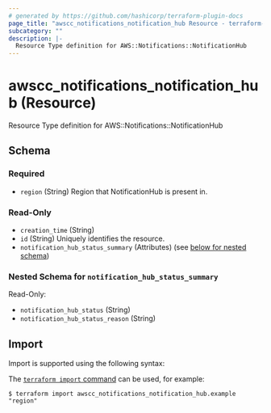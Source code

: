 ```yaml
---
# generated by https://github.com/hashicorp/terraform-plugin-docs
page_title: "awscc_notifications_notification_hub Resource - terraform-provider-awscc"
subcategory: ""
description: |-
  Resource Type definition for AWS::Notifications::NotificationHub
---
```


# awscc_notifications_notification_hub (Resource)

Resource Type definition for AWS::Notifications::NotificationHub



<!-- schema generated by tfplugindocs -->
## Schema

### Required

- `region` (String) Region that NotificationHub is present in.

### Read-Only

- `creation_time` (String)
- `id` (String) Uniquely identifies the resource.
- `notification_hub_status_summary` (Attributes) (see [below for nested schema](#nestedatt--notification_hub_status_summary))

<a id="nestedatt--notification_hub_status_summary"></a>
### Nested Schema for `notification_hub_status_summary`

Read-Only:

- `notification_hub_status` (String)
- `notification_hub_status_reason` (String)

## Import

Import is supported using the following syntax:

The [`terraform import` command](https://developer.hashicorp.com/terraform/cli/commands/import) can be used, for example:

```shell
$ terraform import awscc_notifications_notification_hub.example "region"
```
